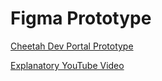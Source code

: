 # Figma Prototype
[Cheetah Dev Portal Prototype](https://www.figma.com/proto/6JRUxLodpcRXEHzFnV67vL/Cheetah-API-Web-based-Documentation?node-id=2%3A2&scaling=min-zoom&page-id=2%3A2&starting-point-node-id=2%3A4&show-proto-sidebar=1)

[Explanatory YouTube Video](https://youtu.be/gvn5NK2f1pc)
